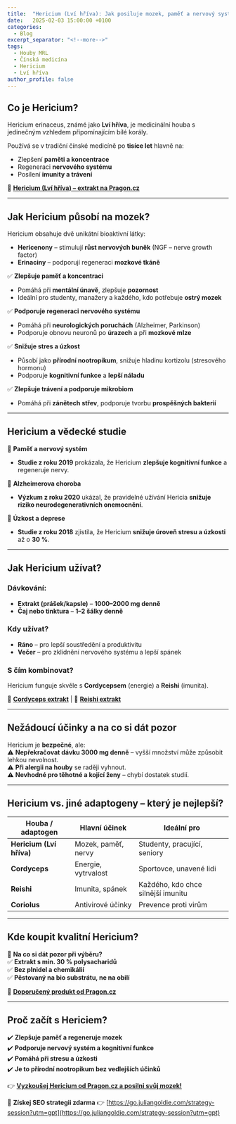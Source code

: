 ```yaml
---
title:  "Hericium (Lví hříva): Jak posiluje mozek, paměť a nervový systém?"
date:   2025-02-03 15:00:00 +0100
categories: 
  - Blog
excerpt_separator: "<!--more-->"
tags:
  - Houby MRL
  - Čínská medicína
  - Hericium
  - Lví hříva
author_profile: false
---
```



## **Co je Hericium?**  
Hericium erinaceus, známé jako **Lví hříva**, je medicinální houba s jedinečným vzhledem připomínajícím bílé korály.  

Používá se v tradiční čínské medicíně po **tisíce let** hlavně na:  
- Zlepšení **paměti a koncentrace**  
- Regeneraci **nervového systému**  
- Posílení **imunity a trávení**  

🔗 [**Hericium (Lví hříva) – extrakt na Pragon.cz**](https://www.pragon.cz/hericium-mrl-koralovec-jezaty-lvi-hriva-c469/)  

---

## **Jak Hericium působí na mozek?**  

Hericium obsahuje dvě unikátní bioaktivní látky:  
- **Hericenony** – stimulují **růst nervových buněk** (NGF – nerve growth factor)  
- **Erinaciny** – podporují regeneraci **mozkové tkáně**  

✅ **Zlepšuje paměť a koncentraci**  
- Pomáhá při **mentální únavě**, zlepšuje **pozornost**  
- Ideální pro studenty, manažery a každého, kdo potřebuje **ostrý mozek**  

✅ **Podporuje regeneraci nervového systému**  
- Pomáhá při **neurologických poruchách** (Alzheimer, Parkinson)  
- Podporuje obnovu neuronů po **úrazech** a při **mozkové mlze**  

✅ **Snižuje stres a úzkost**  
- Působí jako **přírodní nootropikum**, snižuje hladinu kortizolu (stresového hormonu)  
- Podporuje **kognitivní funkce** a **lepší náladu**  

✅ **Zlepšuje trávení a podporuje mikrobiom**  
- Pomáhá při **zánětech střev**, podporuje tvorbu **prospěšných bakterií**  

---

## **Hericium a vědecké studie**  

📌 **Paměť a nervový systém**  
- **Studie z roku 2019** prokázala, že Hericium **zlepšuje kognitivní funkce** a regeneruje nervy.  

📌 **Alzheimerova choroba**  
- **Výzkum z roku 2020** ukázal, že pravidelné užívání Hericia **snižuje riziko neurodegenerativních onemocnění**.  

📌 **Úzkost a deprese**  
- **Studie z roku 2018** zjistila, že Hericium **snižuje úroveň stresu a úzkosti** až o **30 %**.  

---

## **Jak Hericium užívat?**  

### **Dávkování:**  
- **Extrakt (prášek/kapsle)** – **1000–2000 mg denně**  
- **Čaj nebo tinktura** – **1–2 šálky denně**  

### **Kdy užívat?**  
- **Ráno** – pro lepší soustředění a produktivitu  
- **Večer** – pro zklidnění nervového systému a lepší spánek  

### **S čím kombinovat?**  
Hericium funguje skvěle s **Cordycepsem** (energie) a **Reishi** (imunita).  

🔗 [**Cordyceps extrakt**](https://www.pragon.cz/cordyceps) | 🔗 [**Reishi extrakt**](https://www.pragon.cz/reishi)  

---

## **Nežádoucí účinky a na co si dát pozor**  

Hericium je **bezpečné**, ale:  
⚠️ **Nepřekračovat dávku 3000 mg denně** – vyšší množství může způsobit lehkou nevolnost.  
⚠️ **Při alergii na houby** se raději vyhnout.  
⚠️ **Nevhodné pro těhotné a kojící ženy** – chybí dostatek studií.  

---

## **Hericium vs. jiné adaptogeny – který je nejlepší?**  

| Houba / adaptogen | Hlavní účinek | Ideální pro |  
|-------------------|--------------|------------|  
| **Hericium (Lví hříva)** | Mozek, paměť, nervy | Studenty, pracující, seniory |  
| **Cordyceps** | Energie, vytrvalost | Sportovce, unavené lidi |  
| **Reishi** | Imunita, spánek | Každého, kdo chce silnější imunitu |  
| **Coriolus** | Antivirové účinky | Prevence proti virům |  

---

## **Kde koupit kvalitní Hericium?**  

📌 **Na co si dát pozor při výběru?**  
✅ **Extrakt s min. 30 % polysacharidů**  
✅ **Bez plnidel a chemikálií**  
✅ **Pěstovaný na bio substrátu, ne na obilí**  

🔗 [**Doporučený produkt od Pragon.cz**](https://www.pragon.cz/hericium-mrl-koralovec-jezaty-lvi-hriva-c469/)  

---

## **Proč začít s Hericiem?**  

✔️ **Zlepšuje paměť a regeneruje mozek**  
✔️ **Podporuje nervový systém a kognitivní funkce**  
✔️ **Pomáhá při stresu a úzkosti**  
✔️ **Je to přírodní nootropikum bez vedlejších účinků**  

👉 [**Vyzkoušej Hericium od Pragon.cz a posilni svůj mozek!**](https://www.pragon.cz/hericium-mrl-koralovec-jezaty-lvi-hriva-c469/)  

🚀 **Získej SEO strategii zdarma** 👉 [https://go.juliangoldie.com/strategy-session?utm=gpt](https://go.juliangoldie.com/strategy-session?utm=gpt)  

